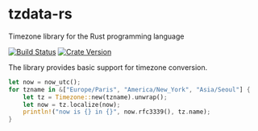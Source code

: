 # tzdata-rs

Timezone library for the Rust programming language

[![Build Status](https://travis-ci.org/maximelenoir/tzdata-rs.svg?branch=master)](https://travis-ci.org/maximelenoir/tzdata-rs)
[![Crate Version](https://img.shields.io/crates/v/tzdata.svg)](https://crates.io/crates/tzdata)

The library provides basic support for timezone conversion.

```rust
let now = now_utc();
for tzname in &["Europe/Paris", "America/New_York", "Asia/Seoul"] {
    let tz = Timezone::new(tzname).unwrap();
    let now = tz.localize(now);
    println!("now is {} in {}", now.rfc3339(), tz.name);
}
```
